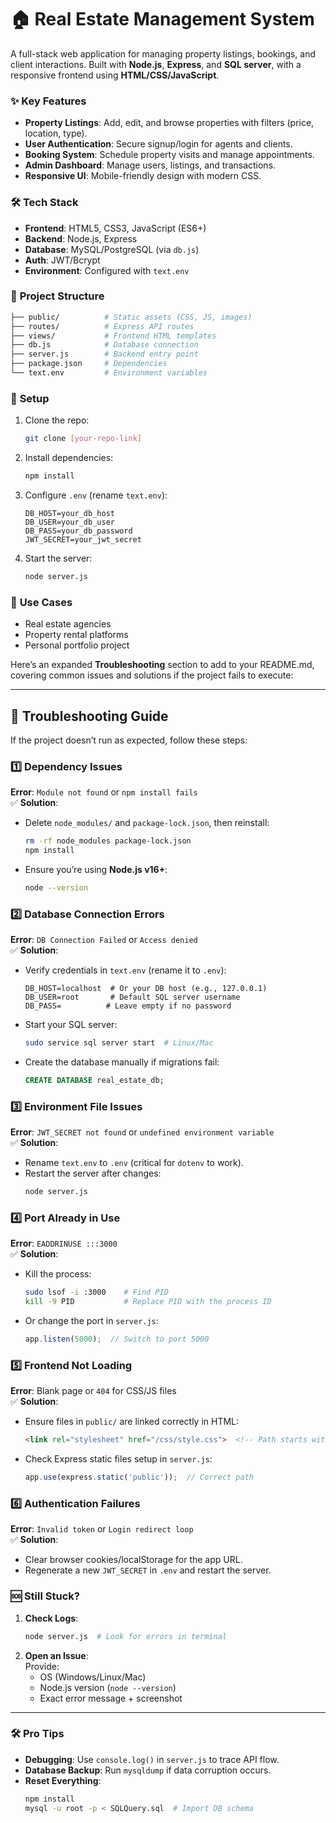 

# 🏠 Real Estate Management System  

A full-stack web application for managing property listings, bookings, and client interactions. Built with **Node.js**, **Express**, and **SQL server**, with a responsive frontend using **HTML/CSS/JavaScript**.  

### ✨ **Key Features**  
- **Property Listings**: Add, edit, and browse properties with filters (price, location, type).  
- **User Authentication**: Secure signup/login for agents and clients.  
- **Booking System**: Schedule property visits and manage appointments.  
- **Admin Dashboard**: Manage users, listings, and transactions.  
- **Responsive UI**: Mobile-friendly design with modern CSS.  

### 🛠 **Tech Stack**  
- **Frontend**: HTML5, CSS3, JavaScript (ES6+)  
- **Backend**: Node.js, Express  
- **Database**: MySQL/PostgreSQL (via `db.js`)  
- **Auth**: JWT/Bcrypt  
- **Environment**: Configured with `text.env`  

### 📂 **Project Structure**  
```bash
├── public/          # Static assets (CSS, JS, images)
├── routes/          # Express API routes  
├── views/           # Frontend HTML templates  
├── db.js            # Database connection  
├── server.js        # Backend entry point  
├── package.json     # Dependencies  
└── text.env         # Environment variables  
```

### 🚀 **Setup**  
1. Clone the repo:  
   ```bash
   git clone [your-repo-link]
   ```
2. Install dependencies:  
   ```bash
   npm install
   ```
3. Configure `.env` (rename `text.env`):  
   ```env
   DB_HOST=your_db_host
   DB_USER=your_db_user
   DB_PASS=your_db_password
   JWT_SECRET=your_jwt_secret
   ```
4. Start the server:  
   ```bash
   node server.js
   ```

### 🌟 **Use Cases**  
- Real estate agencies  
- Property rental platforms  
- Personal portfolio project  

Here’s an expanded **Troubleshooting** section to add to your README.md, covering common issues and solutions if the project fails to execute:

---

## 🚨 **Troubleshooting Guide**  

If the project doesn’t run as expected, follow these steps:  

### 1️⃣ **Dependency Issues**  
**Error**: `Module not found` or `npm install fails`  
✅ **Solution**:  
- Delete `node_modules/` and `package-lock.json`, then reinstall:  
  ```bash
  rm -rf node_modules package-lock.json
  npm install
  ```
- Ensure you’re using **Node.js v16+**:  
  ```bash
  node --version
  ```

### 2️⃣ **Database Connection Errors**  
**Error**: `DB Connection Failed` or `Access denied`  
✅ **Solution**:  
- Verify credentials in `text.env` (rename it to `.env`):  
  ```env
  DB_HOST=localhost  # Or your DB host (e.g., 127.0.0.1)
  DB_USER=root       # Default SQL server username
  DB_PASS=          # Leave empty if no password
  ```
- Start your SQL server:  
  ```bash
  sudo service sql server start  # Linux/Mac
  ```
- Create the database manually if migrations fail:  
  ```sql
  CREATE DATABASE real_estate_db;
  ```

### 3️⃣ **Environment File Issues**  
**Error**: `JWT_SECRET not found` or `undefined environment variable`  
✅ **Solution**:  
- Rename `text.env` to `.env` (critical for `dotenv` to work).  
- Restart the server after changes:  
  ```bash
  node server.js
  ```

### 4️⃣ **Port Already in Use**  
**Error**: `EADDRINUSE :::3000`  
✅ **Solution**:  
- Kill the process:  
  ```bash
  sudo lsof -i :3000    # Find PID
  kill -9 PID           # Replace PID with the process ID
  ```
- Or change the port in `server.js`:  
  ```javascript
  app.listen(5000);  // Switch to port 5000
  ```

### 5️⃣ **Frontend Not Loading**  
**Error**: Blank page or `404` for CSS/JS files  
✅ **Solution**:  
- Ensure files in `public/` are linked correctly in HTML:  
  ```html
  <link rel="stylesheet" href="/css/style.css">  <!-- Path starts with "/" -->
  ```
- Check Express static files setup in `server.js`:  
  ```javascript
  app.use(express.static('public'));  // Correct path
  ```

### 6️⃣ **Authentication Failures**  
**Error**: `Invalid token` or `Login redirect loop`  
✅ **Solution**:  
- Clear browser cookies/localStorage for the app URL.  
- Regenerate a new `JWT_SECRET` in `.env` and restart the server.  

### 🆘 **Still Stuck?**  
1. **Check Logs**:  
   ```bash
   node server.js  # Look for errors in terminal
   ```
2. **Open an Issue**:  
   Provide:  
   - OS (Windows/Linux/Mac)  
   - Node.js version (`node --version`)  
   - Exact error message + screenshot  

---

### 🛠 **Pro Tips**  
- **Debugging**: Use `console.log()` in `server.js` to trace API flow.  
- **Database Backup**: Run `mysqldump` if data corruption occurs.  
- **Reset Everything**:  
  ```bash
  npm install
  mysql -u root -p < SQLQuery.sql  # Import DB schema
  ```



